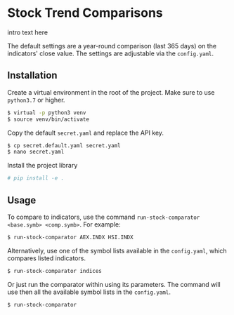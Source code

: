 # Stock Trend Comparisons

intro text here

The default settings are a year-round comparison (last 365 days) on the indicators' close value. The settings are adjustable via the `config.yaml`.

## Installation

Create a virtual environment in the root of the project. Make sure to use `python3.7` or higher.
```bash
$ virtual -p python3 venv
$ source venv/bin/activate
```

Copy the default `secret.yaml` and replace the API key.
```bash
$ cp secret.default.yaml secret.yaml
$ nano secret.yaml
```

Install the project library
```bash
# pip install -e .
```

## Usage

To compare to indicators, use the command `run-stock-comparator <base.symb> <comp.symb>`. For example:
```bash
$ run-stock-comparator AEX.INDX HSI.INDX
```

Alternatively, use one of the symbol lists available in the `config.yaml`, which compares listed indicators.
```bash
$ run-stock-comparator indices
```

Or just run the comparator within using its parameters. The command will use then all the available symbol lists in the `config.yaml`.
```bash
$ run-stock-comparator
```
